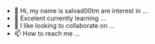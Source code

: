 - 👋 Hi, my name is salvad00tm are
   interest in ...
- 🌱 Excelent currently learning ...
- 💞️ I like looking to collaborate on ...
- 📫 How to reach me ...

<!---
salvad00tm/salvad00tm is a ✨ special ✨ repository because its `README.md` (this file) appears on your GitHub profile.
You can click the Preview link to take a look at your changes.
--->
